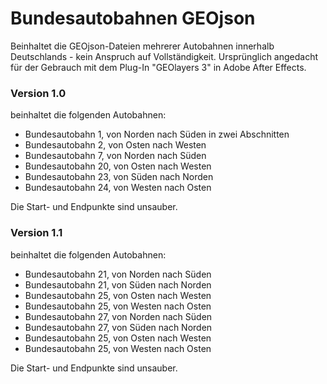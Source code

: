 # Bundesautobahnen GEOjson

Beinhaltet die GEOjson-Dateien mehrerer Autobahnen innerhalb Deutschlands - kein Anspruch auf Vollständigkeit. Ursprünglich angedacht für der Gebrauch mit dem Plug-In "GEOlayers 3" in Adobe After Effects.

### Version 1.0
beinhaltet die folgenden Autobahnen:
- Bundesautobahn 1, von Norden nach Süden in zwei Abschnitten
- Bundesautobahn 2, von Osten nach Westen
- Bundesautobahn 7, von Norden nach Süden
- Bundesautobahn 20, von Osten nach Westen
- Bundesautobahn 23, von Süden nach Norden
- Bundesautobahn 24, von Westen nach Osten

Die Start- und Endpunkte sind unsauber.

### Version 1.1
beinhaltet die folgenden Autobahnen:
- Bundesautobahn 21, von Norden nach Süden
- Bundesautobahn 21, von Süden nach Norden
- Bundesautobahn 25, von Osten nach Westen
- Bundesautobahn 25, von Westen nach Osten
- Bundesautobahn 27, von Norden nach Süden
- Bundesautobahn 27, von Süden nach Norden
- Bundesautobahn 25, von Osten nach Westen
- Bundesautobahn 25, von Westen nach Osten

Die Start- und Endpunkte sind unsauber.
